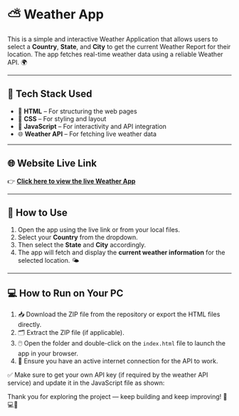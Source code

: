 # ⛅ Weather App

This is a simple and interactive Weather Application that allows users to select a **Country**, **State**, and **City** to get the current Weather Report for their location. The app fetches real-time weather data using a reliable Weather API. 🌍

---

## 🧰 Tech Stack Used

- 🧱 **HTML** – For structuring the web pages  
- 🎨 **CSS** – For styling and layout  
- 🧠 **JavaScript** – For interactivity and API integration  
- 🌐 **Weather API** – For fetching live weather data

---

## 🌐 Website Live Link

👉 [**Click here to view the live Weather App**](https://wwweatherrapp.netlify.app/)  


---

## 🚀 How to Use

1. Open the app using the live link or from your local files.  
2. Select your **Country** from the dropdown.  
3. Then select the **State** and **City** accordingly.  
4. The app will fetch and display the **current weather information** for the selected location. 🌤️

---

## 💻 How to Run on Your PC

1. 📥 Download the ZIP file from the repository or export the HTML files directly.  
2. 🗂️ Extract the ZIP file (if applicable).  
3. 🖱️ Open the folder and double-click on the `index.html` file to launch the app in your browser.  
4. 📶 Ensure you have an active internet connection for the API to work.

✅ Make sure to get your own API key (if required by the weather API service) and update it in the JavaScript file as shown:


Thank you for exploring the project — keep building and keep improving! 💪💻✨
